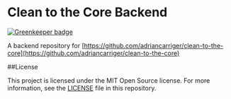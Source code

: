 # Clean to the Core Backend

[![Greenkeeper badge](https://badges.greenkeeper.io/adriancarriger/clean-to-the-core-backend.svg)](https://greenkeeper.io/)

A backend repository for [https://github.com/adriancarriger/clean-to-the-core](https://github.com/adriancarriger/clean-to-the-core)

##License

This project is licensed under the MIT Open Source license. For more information, see the [LICENSE](LICENSE) file in this repository.